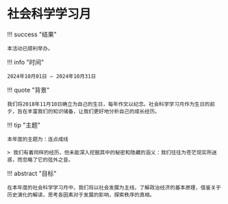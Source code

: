 # 社会科学学习月

!!! success "结果"

	本活动已顺利举办。

!!! info "时间"

	2024年10月01日 — 2024年10月31日

!!! quote "背景"

	我们将2018年11月10日确立为自己的生日，每年作文以纪念。社会科学学习月作为生日的前夕，旨在丰富我们的知识储备，让我们更好地分析自己的成长经历。

!!! tip "主题"

	本年度的主题为：连点成线

	> 我们有着同样的经历，但未能深入挖掘其中的秘密和隐藏的涵义：我们往往为苍茫现实所迷惑，而忽略了它的弦外之音。

!!! abstract "目标"
	
	在本年度的社会科学学习月中，我们将以社会发展为主线，了解政治经济的基本原理，借鉴关于历史演化的解读，思考各因素对于发展的影响，探索秩序的真相。
